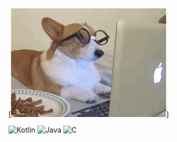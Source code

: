 [![Header](https://github.com/MarinaPearl/MarinaPearl/blob/main/assets/37JA.gif)]

![Kotlin](https://img.shields.io/badge/-Kotlin-000000?style=for-the-badge&logo=kotlin&logoColor=9900ff)
![Java](https://img.shields.io/badge/-Java-000000?style=for-the-badge&logo=java&logoColor=f88c00)
![C](https://img.shields.io/badge/-C-000000?style=for-the-badge&logo=C&logoColor=0000ff)

